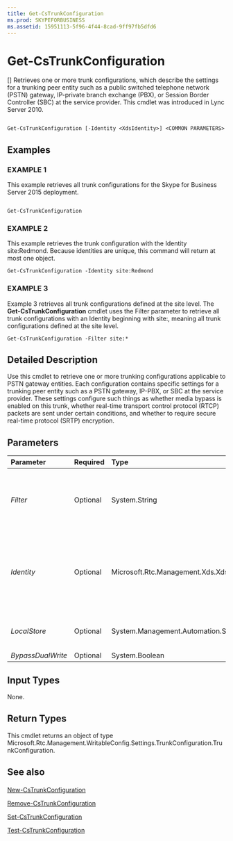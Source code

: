 ```yaml
---
title: Get-CsTrunkConfiguration
ms.prod: SKYPEFORBUSINESS
ms.assetid: 15951113-5f96-4f44-8cad-9ff97fb5dfd6
---
```



# Get-CsTrunkConfiguration
[]
Retrieves one or more trunk configurations, which describe the settings for a trunking peer entity such as a public switched telephone network (PSTN) gateway, IP-private branch exchange (PBX), or Session Border Controller (SBC) at the service provider. This cmdlet was introduced in Lync Server 2010.
  
    
    


```

Get-CsTrunkConfiguration [-Identity <XdsIdentity>] <COMMON PARAMETERS>

```


## Examples


  
    
    

### EXAMPLE 1

This example retrieves all trunk configurations for the Skype for Business Server 2015 deployment.
  
    
    

```

Get-CsTrunkConfiguration
```


### EXAMPLE 2

This example retrieves the trunk configuration with the Identity site:Redmond. Because identities are unique, this command will return at most one object.
  
    
    

```
Get-CsTrunkConfiguration -Identity site:Redmond
```


### EXAMPLE 3

Example 3 retrieves all trunk configurations defined at the site level. The **Get-CsTrunkConfiguration** cmdlet uses the Filter parameter to retrieve all trunk configurations with an Identity beginning with site:, meaning all trunk configurations defined at the site level.
  
    
    

```
Get-CsTrunkConfiguration -Filter site:*
```


## Detailed Description

Use this cmdlet to retrieve one or more trunking configurations applicable to PSTN gateway entities. Each configuration contains specific settings for a trunking peer entity such as a PSTN gateway, IP-PBX, or SBC at the service provider. These settings configure such things as whether media bypass is enabled on this trunk, whether real-time transport control protocol (RTCP) packets are sent under certain conditions, and whether to require secure real-time protocol (SRTP) encryption.
  
    
    

## Parameters



|**Parameter**|**Required**|**Type**|**Description**|
|:-----|:-----|:-----|:-----|
| _Filter_ <br/> |Optional  <br/> |System.String  <br/> |This parameter accepts a wildcard string and returns all trunk configurations with identities matching that string. For example, a Filter value of site:* will return all trunk configurations defined at the site level.  <br/> |
| _Identity_ <br/> |Optional  <br/> |Microsoft.Rtc.Management.Xds.XdsIdentity  <br/> |The unique identifier of the trunk configuration you want to retrieve. Trunk configurations can be defined at the Global scope, the Site scope, or at the Service scope for a PSTN Gateway service. For example, site:Redmond (for site) or PstnGateway:Redmond.litwareinc.com (for service).  <br/> |
| _LocalStore_ <br/> |Optional  <br/> |System.Management.Automation.SwitchParameter  <br/> |Retrieves the information from the local replica of the Central Management store, rather than the Central Management store itself.  <br/> |
| _BypassDualWrite_ <br/> |Optional  <br/> |System.Boolean  <br/> |PARAMVALUE: $true | $false  <br/> |
   

## Input Types

None.
  
    
    

## Return Types

This cmdlet returns an object of type Microsoft.Rtc.Management.WritableConfig.Settings.TrunkConfiguration.TrunkConfiguration.
  
    
    

## See also


#### 


  
    
    
 [New-CsTrunkConfiguration](new-cstrunkconfiguration.md)
  
    
    
 [Remove-CsTrunkConfiguration](remove-cstrunkconfiguration.md)
  
    
    
 [Set-CsTrunkConfiguration](set-cstrunkconfiguration.md)
  
    
    
 [Test-CsTrunkConfiguration](test-cstrunkconfiguration.md)
